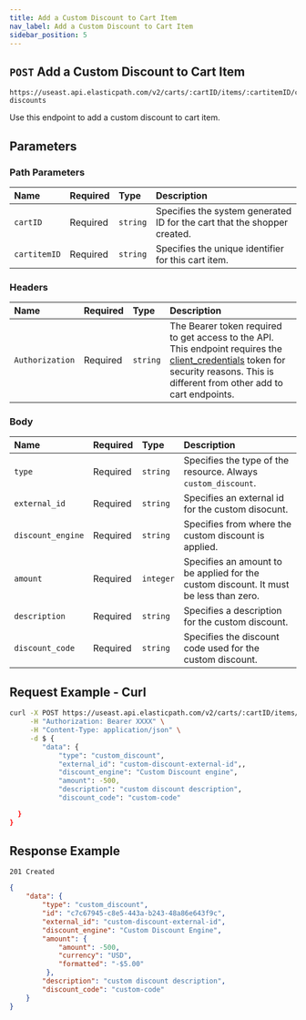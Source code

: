 ```yaml
---
title: Add a Custom Discount to Cart Item
nav_label: Add a Custom Discount to Cart Item
sidebar_position: 5
---
```


## `POST` Add a Custom Discount to Cart Item

```http
https://useast.api.elasticpath.com/v2/carts/:cartID/items/:cartitemID/custom-discounts
```

Use this endpoint to add a custom discount to cart item.

## Parameters

### Path Parameters

| Name         | Required | Type     | Description                                                              |
|:-------------|:---------|:---------|:-------------------------------------------------------------------------|
| `cartID`     | Required | `string` | Specifies the system generated ID for the cart that the shopper created. |
| `cartitemID` | Required | `string` | Specifies the unique identifier for this cart item.                      |

### Headers

| Name                      | Required | Type     | Description                |
|:--------------------------|:---------|:---------|:---------------------------|
| `Authorization`           | Required | `string` | The Bearer token required to get access to the API. This endpoint requires the [client_credentials](/docs/authentication/Tokens/client-credential-token) token for security reasons. This is different from other add to cart endpoints. |

### Body

| Name          | Required | Type     | Description                            |
|:--------------|:---------|:---------|:---------------------------------------|
| `type` | Required | `string` | Specifies the type of the resource. Always `custom_discount`. |
| `external_id` | Required | `string` | Specifies an external id for the custom disocunt. |
| `discount_engine` | Required | `string` | Specifies from where the custom discount is applied. |
| `amount`         | Required | `integer` | Specifies an amount to be applied for the custom discount. It must be less than zero. |
| `description`   | Required | `string` | Specifies a description for the custom discount. |
| `discount_code` | Required | `string` | Specifies the discount code used for the custom discount. |

## Request Example - Curl

```bash
curl -X POST https://useast.api.elasticpath.com/v2/carts/:cartID/items/:cartitemID/custom-discounts \
     -H "Authorization: Bearer XXXX" \
     -H "Content-Type: application/json" \
     -d $ {
        "data": {
            "type": "custom_discount",
            "external_id": "custom-discount-external-id",,
            "discount_engine": "Custom Discount engine",
            "amount": -500,
            "description": "custom discount description",
            "discount_code": "custom-code"

  }
}
```

## Response Example


`201 Created`

```json
{
    "data": {
        "type": "custom_discount",
        "id": "c7c67945-c8e5-443a-b243-48a86e643f9c",
        "external_id": "custom-discount-external-id",
        "discount_engine": "Custom Discount Engine",
        "amount": {
            "amount": -500,
            "currency": "USD",
            "formatted": "-$5.00"
         },
        "description": "custom discount description",
        "discount_code": "custom-code"
    }
}
```




